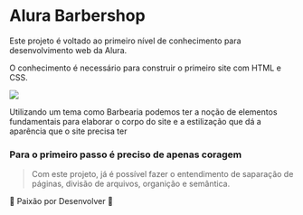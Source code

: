 # Alura Barbershop
<p>Este projeto é voltado ao primeiro nível de conhecimento para desenvolvimento web da Alura.</p>
<p>O conhecimento é necessário para construir o primeiro site com HTML e CSS.</p>

<img src="https://i.imgur.com/v9sdXil.png">

<p>Utilizando um tema como Barbearia podemos ter a noção de elementos fundamentais 
para elaborar o corpo do site e a estilização que dá a aparência que o site precisa ter</p>

### Para o primeiro passo é preciso de apenas coragem

> Com este projeto, já é possível fazer o entendimento de saparação de páginas, divisão de arquivos, organição e semântica.

:heartbeat: Paixão por Desenvolver :heartbeat:
